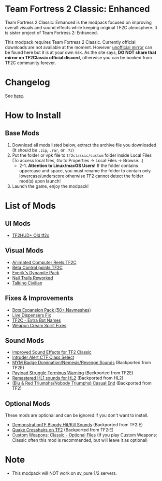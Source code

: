 # Team Fortress 2 Classic: Enhanced 
Team Fortress 2 Classic: Enhanced is the modpack focused on improving overall visuals and sound effects while keeping original TF2C atmosphere. It is sister project of Team Fortress 2: Enhanced.

This modpack requires Team Fortress 2 Classic. Currently official downloads are not available at the moment. However [unofficial mirror](https://gg.apple-shack.org/tf2c/) can be found here but it is at your own risk. As the site says, **DO NOT share that mirror on TF2Classic official discord**, otherwise you can be bonked from TF2C community forever.

# Changelog
See [here](https://github.com/MysticMoonlight/EnhancedMod/blob/main/tf2ce/experimental/CHANGELOG.md).

# How to Install
## Base Mods
1. Download all mods listed below, extract the archive file you downloaded (It should be `.zip`, `.rar`, or `.7z`)
2. Put the folder or vpk file to `tf2classic/custom` folder inside Local Files (To access local files, Go to Properties -> Local Files -> Browse...)
	* 2-1. **Attention to Linux/macOS Users!** If the folder contains uppercase and space, you must rename the folder to contain only lowercase/underscore otherwise TF2 cannot detect the folder mod(s) upon launch!
3. Launch the game, enjoy the modpack!

# List of Mods
## UI Mods
* [TF2HUD+ Old tf2c](https://gamebanana.com/mods/30440)

## Visual Mods
* [Animated Computer Reels TF2C](https://gamebanana.com/mods/242669)
* [Beta Control points TF2C](https://gamebanana.com/mods/242670)
* [Everik's Dynamite Pack](https://gamebanana.com/mods/289928)
* [Nail Trails Reworked](https://gamebanana.com/mods/14234)
* [Talking Civilian](https://gamebanana.com/mods/242662)

## Fixes & Improvements
* [Bots Expansion Pack (50+ Navmeshes)](https://gamebanana.com/mods/373568)
* [Live Dispensers Fix](https://gamebanana.com/mods/242499)
* [TF2C - Extra Bot Names](https://gamebanana.com/mods/40378)
* [Weapon Cream Spirit Fixes](https://gamebanana.com/mods/242543)

## Sound Mods
* [Improved Sound Effects for TF2 Classic](https://gamebanana.com/sounds/44608)
* [Intruder Alert CTF Class Select](https://gamebanana.com/sounds/48089)
* [MYM Badge Domination/Nemesis/Revenge Sounds](https://gamebanana.com/sounds/44570) (Backported from TF2E)
* [Payload Struggle Terminus Warning](https://gamebanana.com/sounds/53979) (Backported from TF2E)
* [Remastered HL1 sounds for HL2](https://gamebanana.com/sounds/60511) (Backported from HL2)
* [(Blu & Red Triumphs/Nobody Triumphs) Casual End](https://gamebanana.com/sounds/46262) (Backported from TF2)

## Optional Mods
These mods are optional and can be ignored if you don't want to install.

* [DemonstrationTF Bloody Hit/Kill Sounds](https://drive.google.com/file/d/1TrAwgYa_wDi5Qab4c_PJe9p5GBbFp3Jd/view) (Backported from TF2:E)
* [Quake Crosshairs on TF2](https://gamebanana.com/mods/12535) (Backported from TF2:E)
* [Custom Weapons: Classic - Optional Files](https://gamebanana.com/mods/307880) (If you play Custom Weapons: Classic often this mod is recommended, but will leave it as optional)

# Note
* This modpack will NOT work on sv_pure 1/2 servers.
